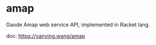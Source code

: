 amap
=======

Gaode Amap web service API, implemented in Racket lang.

doc: https://yanying.wang/amap



